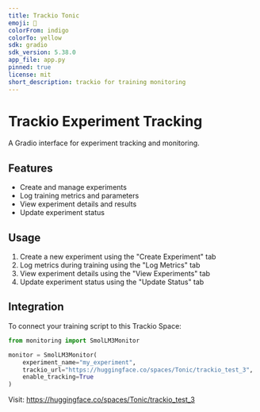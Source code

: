 ```yaml
---
title: Trackio Tonic
emoji: 🐠
colorFrom: indigo
colorTo: yellow
sdk: gradio
sdk_version: 5.38.0
app_file: app.py
pinned: true
license: mit
short_description: trackio for training monitoring
---
```


# Trackio Experiment Tracking

A Gradio interface for experiment tracking and monitoring.

## Features

- Create and manage experiments
- Log training metrics and parameters
- View experiment details and results
- Update experiment status

## Usage

1. Create a new experiment using the "Create Experiment" tab
2. Log metrics during training using the "Log Metrics" tab
3. View experiment details using the "View Experiments" tab
4. Update experiment status using the "Update Status" tab

## Integration

To connect your training script to this Trackio Space:

```python
from monitoring import SmolLM3Monitor

monitor = SmolLM3Monitor(
    experiment_name="my_experiment",
    trackio_url="https://huggingface.co/spaces/Tonic/trackio_test_3",
    enable_tracking=True
)
```

Visit: https://huggingface.co/spaces/Tonic/trackio_test_3 